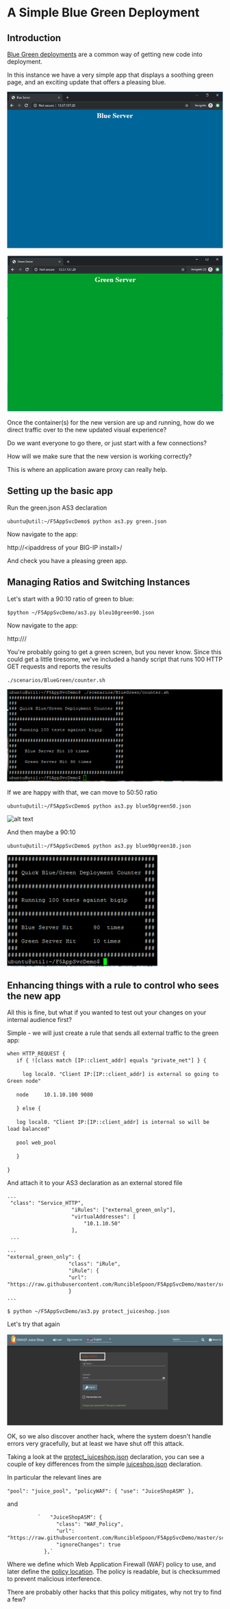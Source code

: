 # A Simple Blue Green Deployment


## Introduction 

[Blue Green deployments](https://martinfowler.com/bliki/BlueGreenDeployment.html) are a common way of getting new code into deployment. 

In this instance we have a very simple app that displays a soothing green page, and an exciting update that offers a pleasing blue.

![alt text](https://github.com/RuncibleSpoon/F5AppSvcDemo/raw/master/images/blue.PNG "Blue App")

![alt text](https://github.com/RuncibleSpoon/F5AppSvcDemo/raw/master/images/green.PNG "Green App")

Once the container(s) for the new version are up and running, how do we direct traffic over to the new updated visual experience? 

Do we want everyone to go there, or just start with a few connections?

How will we make sure that the new version is working correctly?

This is where an application aware proxy can really help.

## Setting up the basic app

Run the green.json AS3 declaration 

`ubuntu@util:~/F5AppSvcDemo$ python as3.py green.json` 

Now navigate to the app:

http:\/\/\<ipaddress of your BIG-IP install\>\/

And check you have a pleasing green app. 	

## Managing Ratios and Switching Instances 


Let's start with a 90:10 ratio of green to blue:


`$python ~/F5AppSvcDemo/as3.py bleu10green90.json`


Now navigate to the app:

http://<ipaddress of your BIG-IP install>/

You're probably going to get a green screen, but you never know. Since this could get a little tiresome, we've included a handy script that runs 100 HTTP GET requests and reports the results

`./scenarios/BlueGreen/counter.sh `


![alt text](https://github.com/RuncibleSpoon/F5AppSvcDemo/raw/master/images/B10G90.PNG  "Counter script results")

If we are happy with that, we can move to 50:50 ratio

`ubuntu@util:~/F5AppSvcDemo$ python as3.py blue50green50.json`

![alt text](https://github.com/RuncibleSpoon/F5AppSvcDemo/raw/master/images/B50G50.PNG  "Counter script results")

And then maybe a 90:10

`ubuntu@util:~/F5AppSvcDemo$ python as3.py blue90green10.json`

![alt text](https://github.com/RuncibleSpoon/F5AppSvcDemo/raw/master/images/B90G10.PNG  "Counter script results")

## Enhancing things with a rule to control who sees the new app


All this is fine, but what if you wanted to test out your changes on your internal audience first? 

Simple - we will just create a rule that sends all external traffic to the green app:

```
when HTTP_REQUEST {
   if { ![class match [IP::client_addr] equals "private_net"] } {
   
     log local0. "Client IP:[IP::client_addr] is external so going to Green node"
   
   node 	10.1.10.100 9080
   
   } else {
   
   log local0. "Client IP:[IP::client_addr] is internal so will be load balanced"
   
   pool web_pool
   
   }
   
}

```

And attach it to your AS3 declaration as an external stored file 

```
...
 "class": "Service_HTTP",
                     "iRules": ["external_green_only"],
                     "virtualAddresses": [
                         "10.1.10.50"
                     ],
 ...
 ```

```
...
"external_green_only": {
                    "class": "iRule",
                    "iRule": {
                    "url": "https://raw.githubusercontent.com/RuncibleSpoon/F5AppSvcDemo/master/scenarios/BlueGreen/irule.tcl"
                    }  
...
```                    



`$ python ~/F5AppSvcDemo/as3.py protect_juiceshop.json`

Let's try that again

![alt text](https://github.com/RuncibleSpoon/F5AppSvcDemo/raw/master/images/juiceshop4.PNG "Juiceshop App")

OK, so we also discover another hack, where the system doesn't handle errors very gracefully, but at least we have shut off this attack. 

Taking a look at the [protect_juiceshop.json](https://github.com/RuncibleSpoon/F5AppSvcDemo/blob/master/declarations/protect_juiceshop.json) declaration, you can see a couple of key differences from the simple [juiceshop.json](https://github.com/RuncibleSpoon/F5AppSvcDemo/blob/master/declarations/juiceshop.json) declaration. 

In particular the relevant lines are 

`"pool": "juice_pool",
                     "policyWAF": {
                        "use": "JuiceShopASM"
                     },`

and                      


              `   "JuiceShopASM": {
                    "class": "WAF_Policy",
                    "url": "https://raw.githubusercontent.com/RuncibleSpoon/F5AppSvcDemo/master/scenarios/AppSec/JuiceShop.xml"
                    "ignoreChanges": true
                },`

Where we define which Web Application Firewall (WAF) policy to use, and later define the [policy location](https://github.com/RuncibleSpoon/F5AppSvcDemo/blob/master/scenarios/AppSec/JuiceShop.xml). The policy is readable, but is checksummed to prevent malicious interference. 

There are probably other hacks that this policy mitigates, why not try to find a few? 



